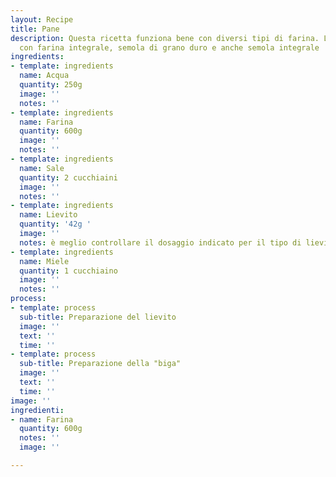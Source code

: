 ```yaml
---
layout: Recipe
title: Pane
description: Questa ricetta funziona bene con diversi tipi di farina. L'ho provata
  con farina integrale, semola di grano duro e anche semola integrale
ingredients:
- template: ingredients
  name: Acqua
  quantity: 250g
  image: ''
  notes: ''
- template: ingredients
  name: Farina
  quantity: 600g
  image: ''
  notes: ''
- template: ingredients
  name: Sale
  quantity: 2 cucchiaini
  image: ''
  notes: ''
- template: ingredients
  name: Lievito
  quantity: '42g '
  image: ''
  notes: è meglio controllare il dosaggio indicato per il tipo di lievito che usi
- template: ingredients
  name: Miele
  quantity: 1 cucchiaino
  image: ''
  notes: ''
process:
- template: process
  sub-title: Preparazione del lievito
  image: ''
  text: ''
  time: ''
- template: process
  sub-title: Preparazione della "biga"
  image: ''
  text: ''
  time: ''
image: ''
ingredienti:
- name: Farina
  quantity: 600g
  notes: ''
  image: ''

---
```

